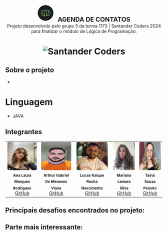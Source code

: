 <div align="center">
  <img alt="Ada" style="border-radius: 50%; width: 50px;" src="FotosIntegrantes/Ada.png">
  <span style="font-size: 20px; vertical-align: middle; margin-left: 10px;"><b>AGENDA DE CONTATOS</b></span>
</div>

<div align="center">
Projeto desenvolvido pelo grupo 5 da turma 1173 | Santander Coders 2024 para finalizar o módulo de Lógica de Programação.
</div>

<h1 align="center">
  <img alt="Santander Coders" src="https://ada-strapi-production.s3.sa-east-1.amazonaws.com/Thumb_Meta_20_f25502065b.png" width="500" height="300">
</h1>

## Sobre o projeto
+

# Linguagem
+ JAVA

## Integrantes


<table align="center">
  <tr>
    <td align="center">
      <img style="border-radius: 5%;" src="FotosIntegrantes/LauraFoto.jpeg" height="90px" width="100px;" alt=""/><br />
      <sub><b>Ana Laura Marques Rodrigues</b></sub><br />
      <a href="https://github.com/lauluah" target="_blank">GitHub</a>
    </td>
    <td align="center">
      <img style="border-radius: 5%;" src="FotosIntegrantes/arthur.jpeg"  height="90px" width="100px;" alt=""/><br />
      <sub><b>Arthur Gabriel De Menezes Viana</b></sub><br />
      <a href="https://github.com/arthurgmv" target="_blank">GitHub</a>
    </td>
    <td align="center">
      <img style="border-radius: 5%;" src="FotosIntegrantes/Lucas.jpeg" height="90px" width="100px;" alt=""/><br />
      <sub><b>Lucas Kaique Rocha Nascimento</b></sub><br />
      <a href="https://github.com/LucasKaique131" target="_blank">GitHub</a>
    </td>
    <td align="center">
      <img style="border-radius: 5%;" src="FotosIntegrantes/Mariana.jpeg"  height="90px" width="100px;" alt=""/><br />
      <sub><b>Mariana Lainara Silva</b></sub><br />
      <a href="https://github.com/la1ni" target="_blank">GitHub</a>
    </td>
    <td align="center">
      <img style="border-radius: 5%;" src="FotosIntegrantes/Taina.jpeg"  height="90px" width="100px;" alt=""/><br />
      <sub><b>Tainá Souza Peixoto</b></sub><br />
      <a href="https://github.com/peixotots" target="_blank">GitHub</a>
    </td>
  </tr>
</table>

## Principais desafios encontrados no projeto:

## Parte mais interessante:


